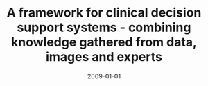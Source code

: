 ---
# Documentation: https://wowchemy.com/docs/managing-content/

title: A framework for clinical decision support systems - combining knowledge gathered
  from data, images and experts
subtitle: ''
summary: ''
authors:
- kwasnicka
- Mariusz T. Paradowski
tags: []
categories: []
date: '2009-01-01'
lastmod: 2022-10-07T05:00:55Z
featured: false
draft: false

# Featured image
# To use, add an image named `featured.jpg/png` to your page's folder.
# Focal points: Smart, Center, TopLeft, Top, TopRight, Left, Right, BottomLeft, Bottom, BottomRight.
image:
  caption: ''
  focal_point: ''
  preview_only: false

# Projects (optional).
#   Associate this post with one or more of your projects.
#   Simply enter your project's folder or file name without extension.
#   E.g. `projects = ["internal-project"]` references `content/project/deep-learning/index.md`.
#   Otherwise, set `projects = []`.
projects: []
publishDate: '2022-10-07T05:00:54.882596Z'
publication_types:
- '1'
abstract: ''
publication: '*Fourth International Conference on Intelligent Computing and Information
  Systems, ICICIS 2009, Cairo, Egypt, March 19-22, 2009.*'
---